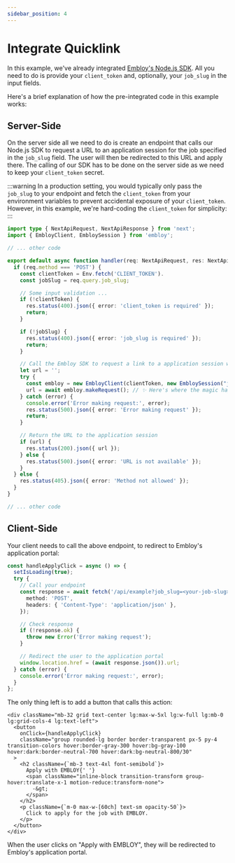 ```yaml
---
sidebar_position: 4
---
```


# Integrate Quicklink

In this example, we've already integrated [Embloy's Node.js SDK](https://www.npmjs.com/package/embloy). All you need to do is provide your `client_token` and, optionally, your `job_slug` in the input fields.

Here's a brief explanation of how the pre-integrated code in this example works:

## Server-Side

On the server side all we need to do is create an endpoint that calls our Node.js SDK to request a URL to an application session for the job specified in the `job_slug` field. The user will then be redirected to this URL and apply there. The calling of our SDK has to be done on the server side as we need to keep your `client_token` secret.  

:::warning
In a production setting, you would typically only pass the `job_slug` to your endpoint and fetch the `client_token` from your environment variables to prevent accidental exposure of your `client_token`. However, in this example, we're hard-coding the `client_token` for simplicity:
:::

```TypeScript title="pages/api/example.ts"
import type { NextApiRequest, NextApiResponse } from 'next';
import { EmbloyClient, EmbloySession } from 'embloy';

// ... other code

export default async function handler(req: NextApiRequest, res: NextApiResponse) {
  if (req.method === 'POST') {
    const clientToken = Env.fetch('CLIENT_TOKEN').
    const jobSlug = req.query.job_slug;

    // Some input validation ...
    if (!clientToken) {
      res.status(400).json({ error: 'client_token is required' });
      return;
    }

    if (!jobSlug) {
      res.status(400).json({ error: 'job_slug is required' });
      return;
    }

    // Call the Embloy SDK to request a link to a application session which we then want redirect the user to
    let url = '';
    try {
      const embloy = new EmbloyClient(clientToken, new EmbloySession("job", jobSlug as string));
      url = await embloy.makeRequest(); // ✨ Here's where the magic happens ✨
    } catch (error) {
      console.error('Error making request:', error);
      res.status(500).json({ error: 'Error making request' });
      return;
    }

    // Return the URL to the application session
    if (url) {
      res.status(200).json({ url });
    } else {
      res.status(500).json({ error: 'URL is not available' });
    }
  } else {
    res.status(405).json({ error: 'Method not allowed' });
  }
}

// ... other code

```

## Client-Side

Your client needs to call the above endpoint, to redirect to Embloy's application portal:

```TypeScript title="app/page.tsx
const handleApplyClick = async () => {
  setIsLoading(true);
  try {
    // Call your endpoint
    const response = await fetch('/api/example?job_slug=<your-job-slug>', {
      method: 'POST',
      headers: { 'Content-Type': 'application/json' },
    });

    // Check response
    if (!response.ok) {
      throw new Error('Error making request');
    }

    // Redirect the user to the application portal
    window.location.href = (await response.json()).url;
  } catch (error) {
    console.error('Error making request:', error);
  }
};
```

The only thing left is to add a button that calls this action:

```TSX title="app/page.tsx"
<div className="mb-32 grid text-center lg:max-w-5xl lg:w-full lg:mb-0 lg:grid-cols-4 lg:text-left">
  <button
    onClick={handleApplyClick}
    className="group rounded-lg border border-transparent px-5 py-4 transition-colors hover:border-gray-300 hover:bg-gray-100 hover:dark:border-neutral-700 hover:dark:bg-neutral-800/30"
  >
    <h2 className={`mb-3 text-4xl font-semibold`}>
      Apply with EMBLOY{' '}
      <span className="inline-block transition-transform group-hover:translate-x-1 motion-reduce:transform-none">
        -&gt;
      </span>
    </h2>
    <p className={`m-0 max-w-[60ch] text-sm opacity-50`}>
      Click to apply for the job with EMBLOY.
    </p>
  </button>
</div>
```

When the user clicks on "Apply with EMBLOY", they will be redirected to Embloy's application portal.

